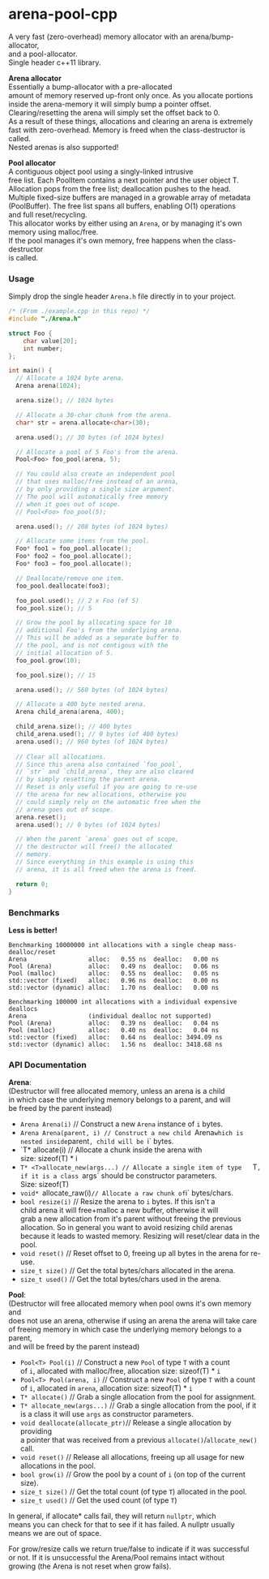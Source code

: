 # arena-pool-cpp

A very fast (zero-overhead) memory allocator with an arena/bump-allocator,  
and a pool-allocator.  
Single header c++11 library.

__Arena allocator__  
Essentially a bump-allocator with a pre-allocated  
amount of memory reserved up-front only once. As you allocate portions  
inside the arena-memory it will simply bump a pointer offset.  
Clearing/resetting the arena will simply set the offset back to 0.  
As a result of these things, allocations and clearing an arena is extremely  
fast with zero-overhead. Memory is freed when the class-destructor is called.  
Nested arenas is also supported!

__Pool allocator__  
A contiguous object pool using a singly-linked intrusive  
free list. Each PoolItem<T> contains a next pointer and the user object T.  
Allocation pops from the free list; deallocation pushes to the head.  
Multiple fixed-size buffers are managed in a growable array of metadata  
(PoolBuffer<T>). The free list spans all buffers, enabling O(1) operations  
and full reset/recycling.  
This allocator works by either using an `Arena`, or by managing it's own  
memory using malloc/free.  
If the pool manages it's own memory, free happens when the class-destructor  
is called.

### Usage

Simply drop the single header `Arena.h` file directly in to your project. 

```cpp
/* (From ./example.cpp in this repo) */
#include "./Arena.h"

struct Foo {
    char value[20];
    int number;
};

int main() {
  // Allocate a 1024 byte arena.
  Arena arena(1024);

  arena.size(); // 1024 bytes

  // Allocate a 30-char chunk from the arena.
  char* str = arena.allocate<char>(30);

  arena.used(); // 30 bytes (of 1024 bytes)

  // Allocate a pool of 5 Foo's from the arena.
  Pool<Foo> foo_pool(arena, 5); 

  // You could also create an independent pool
  // that uses malloc/free instead of an arena,
  // by only providing a single size argument.
  // The pool will automatically free memory
  // when it goes out of scope.
  // Pool<Foo> foo_pool(5); 

  arena.used(); // 208 bytes (of 1024 bytes)

  // Allocate some items from the pool.
  Foo* foo1 = foo_pool.allocate();
  Foo* foo2 = foo_pool.allocate();
  Foo* foo3 = foo_pool.allocate();

  // Deallocate/remove one item.
  foo_pool.deallocate(foo3);

  foo_pool.used(); // 2 x Foo (of 5)
  foo_pool.size(); // 5

  // Grow the pool by allocating space for 10
  // additional Foo's from the underlying arena.
  // This will be added as a separate buffer to
  // the pool, and is not contigous with the
  // initial allocation of 5.
  foo_pool.grow(10);

  foo_pool.size(); // 15 

  arena.used(); // 560 bytes (of 1024 bytes)

  // Allocate a 400 byte nested arena.
  Arena child_arena(arena, 400);

  child_arena.size(); // 400 bytes
  child_arena.used(); // 0 bytes (of 400 bytes)
  arena.used(); // 960 bytes (of 1024 bytes)
   
  // Clear all allocations.
  // Since this arena also contained `foo_pool`,
  // `str` and `child_arena`, they are also cleared
  // by simply resetting the parent arena.
  // Reset is only useful if you are going to re-use
  // the arena for new allocations, otherwise you
  // could simply rely on the automatic free when the
  // arena goes out of scope.
  arena.reset(); 
  arena.used(); // 0 bytes (of 1024 bytes)

  // When the parent `arena` goes out of scope,
  // the destructor will free() the allocated
  // memory.
  // Since everything in this example is using this
  // arena, it is all freed when the arena is freed. 

  return 0;
}
```

### Benchmarks

__Less is better!__

```
Benchmarking 10000000 int allocations with a single cheap mass-dealloc/reset
Arena                 alloc:   0.55 ns  dealloc:   0.00 ns
Pool (Arena)          alloc:   0.49 ns  dealloc:   0.06 ns
Pool (malloc)         alloc:   0.55 ns  dealloc:   0.05 ns
std::vector (fixed)   alloc:   0.96 ns  dealloc:   0.00 ns
std::vector (dynamic) alloc:   1.70 ns  dealloc:   0.00 ns
```

```
Benchmarking 100000 int allocations with a individual expensive deallocs
Arena                 (individual dealloc not supported)
Pool (Arena)          alloc:   0.39 ns  dealloc:   0.04 ns
Pool (malloc)         alloc:   0.40 ns  dealloc:   0.04 ns
std::vector (fixed)   alloc:   0.64 ns  dealloc: 3494.09 ns
std::vector (dynamic) alloc:   1.56 ns  dealloc: 3418.68 ns
```

### API Documentation

__Arena__:  
(Destructor will free allocated memory, unless an arena is a child  
in which case the underlying memory belongs to a parent, and will  
be freed by the parent instead)  
- `Arena Arena(i)` // Construct a new `Arena` instance of `i` bytes.   
- `Arena Arena(parent, i) // Construct a new child `Arena` which is  
   nested inside `parent`, child will be `i` bytes.  
- `T* <T>allocate(i) // Allocate a chunk inside the arena with  
  size: sizeof(T) * i  
- `T* <T>allocate_new(args...) // Allocate a single item of type  
  `T`, if it is a class `args` should be constructor parameters.  
  Size: sizeof(T)  
- `void* `allocate_raw(i)` // Allocate a raw chunk of `i` bytes/chars.  
- `bool resize(i)` // Resize the arena to `i` bytes. If this isn't a  
  child arena it will free+malloc a new buffer, otherwise it will  
  grab a new allocation from it's parent without freeing the previous  
  allocation. So in general you want to avoid resizing child arenas  
  because it leads to wasted memory. Resizing will reset/clear data
  in the pool.
- `void reset()` // Reset offset to 0, freeing up all bytes in the arena
  for re-use.  
- `size_t size()` // Get the total bytes/chars allocated in the arena.  
- `size_t used()` // Get the total bytes/chars used in the arena.  

__Pool__:  
(Destructor will free allocated memory when pool owns it's own memory and  
does not use an arena, otherwise if using an arena the arena will take care  
of freeing memory in which case the underlying memory belongs to a parent,  
and will be freed by the parent instead)  
- `Pool<T> Pool(i)` // Construct a new `Pool` of type `T` with a count  
  of `i`, allocated with malloc/free, allocation size: sizeof(T) * `i`  
- `Pool<T> Pool(arena, i)` // Construct a new `Pool` of type `T` with a count  
  of `i`, allocated in `arena`, allocation size: sizeof(T) * `i`  
- `T* allocate()` // Grab a single allocation from the pool for assignment. 
- `T* allocate_new(args...)` // Grab a single allocation from the pool, if it  
  is a class it will use `args` as constructor parameters.  
- `void deallocate(allocate_ptr)`// Release a single allocation by providing  
  a pointer that was received from a previous `allocate()`/`allocate_new()` call.  
- `void reset()` // Release all allocations, freeing up all usage for new  
  allocations in the pool.  
- `bool grow(i)` // Grow the pool by a count of `i` (on top of the current size).  
- `size_t size()` // Get the total count (of type `T`) allocated in the pool.   
- `size_t used()` // Get the used count (of type `T`)  

In general, if allocate* calls fail, they will return `nullptr`, which  
means you can check for that to see if it has failed. A nullptr usually  
means we are out of space.

For grow/resize calls we return true/false to indicate if it was successful  
or not. If it is unsuccessful the Arena/Pool remains intact without  
growing (the Arena is not reset when grow fails).
